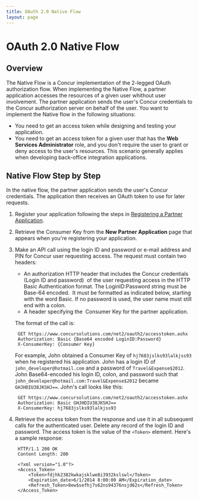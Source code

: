 ```yaml
---
title: OAuth 2.0 Native Flow
layout: page
---
```


# OAuth 2.0 Native Flow

## Overview

The Native Flow is a Concur implementation of the 2-legged OAuth authorization flow. When implementing the Native Flow, a partner application accesses the resources of a given user whithout user involvement. The partner application sends the user's Concur credentials to the Concur authorization server on behalf of the user. You want to implement the Native flow in the following situations:

* You need to get an access token while designing and testing your application.
* You need to get an access token for a given user that has the **Web
Services Administrator** role, and you don't require the user to grant or deny access to the user's resources. This scenario generally applies when developing back-office integration applications.

## Native Flow Step by Step

In the native flow, the partner application sends the user's Concur credentials. The application then receives an OAuth token to use for later requests.

1. Register your application following the steps in [Registering a Partner Application](https://developer.concur.com/node/203).
2. Retrieve the Consumer Key from the **New Partner Application** page that appears when you're registering your application.
3. Make an API call using the login ID and password or e-mail address and PIN for Concur user requesting access. The request must contain two headers:

    * An authorization HTTP header that includes the Concur credentials (Login ID and password)&nbsp; of the user requesting access in the HTTP Basic Authentication format. The LoginID:Password string must be Base-64 encoded.&nbsp; It must be formatted as indicated below, starting with the word Basic. If no password is used, the user name must still end with a colon.
    * A header specifying the&nbsp; Consumer Key for the partner application.

    The format of the call is:

        GET https://www.concursolutions.com/net2/oauth2/accesstoken.ashx
        Authorization: Basic {Base64 encoded LoginID:Password}
        X-ConsumerKey: {Consumer Key}

    For example, John obtained a Consumer Key of ```hj7683jslks93lalkjss93``` when he registered his application. John has a login ID of ```john_developer@hotmail.com``` and a password of ```Travel&Expense$2012```. John Base64-encoded his login ID, colon, and password such that ```john_developer@hotmail.com:Travel&Expense$2012``` became ```GHJHDIU38JKSHJ==```. John's call looks like this:

        GET https://www.concursolutions.com/net2/oauth2/accesstoken.ashx
        Authorization: Basic GHJHDIU38JKSHJ==
        X-ConsumerKey: hj7683jslks93lalkjss93

4. Retrieve the access token from the response and use it in all subsequent
calls for the authenticated user. Delete any record&nbsp;of the login ID and
password. The access token is the value of the ```<Token>```
element. Here's a sample response:
        
        HTTP/1.1 200 OK
        Content Length: 200

        <?xml version="1.0"?>
        <Access_Token>
            <Token>fdjhk2382kwkajsklwe8i3932kslswl</Token>
            <Expiration_date>6/1/2014 8:00:00 AM</Expiration_date>
            <Refresh_Token>8ew$sefhj7s62ns94376nsjd62s</Refresh_Token>
        </Access_Token>